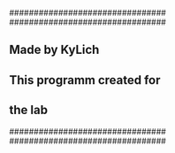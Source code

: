 ################################
################################
##       Made by KyLich       ##
## This programm created for  ##
##          the lab           ##
################################
################################
